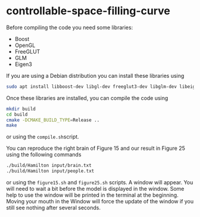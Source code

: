 # controllable-space-filling-curve

Before compiling the code you need some libraries:
* Boost
* OpenGL
* FreeGLUT
* GLM
* Eigen3

If you are using a Debian distribution you can install these libraries using
```bash
sudo apt install libboost-dev libgl-dev freeglut3-dev libglm-dev libeigen3-dev
```

Once these libraries are installed, you can compile the code using
```bash
mkdir build
cd build
cmake -DCMAKE_BUILD_TYPE=Release ..
make
```
or using the `compile.sh`script.

You can reproduce the right brain of Figure 15 and our result in Figure 25 using the following commands
```bash
./build/Hamilton input/brain.txt
./build/Hamilton input/people.txt
```
or using the `figure15.sh` and `figure25.sh` scripts.
A window will appear. You will need to wait a bit before the model is displayed in the window. Some help to use the window will be printed in the terminal at the beginning.
Moving your mouth in the Window will force the update of the window if you still see nothing after several seconds.